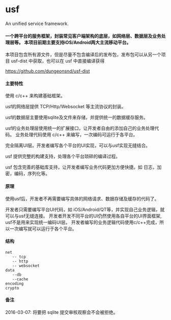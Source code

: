 # usf
An unified service framework.

#### 一个跨平台的服务框架，封装常见客户端架构的底层，如网络层、数据层及业务处理层等。 本项目前期主要支持iOS/Android两大主流移动平台。

本项目包含所有源文件，但是尽量不包含编译后的发布包，发布包可以从另一个项目 usf-dist 中获取，也可以在 usf 中直接编译获得

https://github.com/dungeonsnd/usf-dist


#### 主要特性 
 使用 c/c++ 来构建基础框架。

usf的网络层提供 TCP/Http/Websocket 等主流协议的封装。

usf的数据层主要使用sqlite及文件来存储，并提供统一的数据缓存服务。

usf的业务处理层使用统一的扩展接口，让开发者自由的添加自己的业务处理代码。 业务处理代码使用 c/c++ 来编写，一次编码可运行于各平台。

完全隔离UI层。开发者编写各个平台的UI实现，可以与usf实现无缝结合。

usf 提供完整的构建支持，处理各个平台琐碎的编译过程。

usf 包含完善的基础库支持，让开发者编写业务代码更加方便快捷。如 日志，加密，编码，序列化等。

#### 原理
使用usf后，开发者不再需要编写具体的网络请求、数据存储及缓存的代码了。 

开发者只需要编写平台UI代码，如 iOS/Android/QT等，并实现自己业务逻辑，就可以与usf无缝连接。 开发者开发不同平台的UI仍然使用各自平台的UI界面框架, usf不是用来实现统一编码UI层。 开发者编写的业务逻辑代码使用c/c++完成，所以一次编写就可以运行于各个平台。 

#### 结构

    net
       -- tcp
       -- http
       -- websocket
	data
       --db
       --cache
	encoding
	crypto

#### 备注
2016-03-07:  将要把 sqlite 提交审核观察会不会被拒绝。 

 